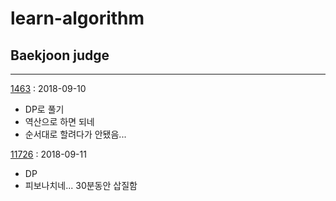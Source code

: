 # learn-algorithm

## Baekjoon judge
--------
[1463](https://boj.kr/1463) : 2018-09-10

- DP로 풀기
- 역산으로 하면 되네
- 순서대로 할려다가 안됐음...

[11726](https://boj.kr/11726) : 2018-09-11

- DP
- 피보나치네... 30분동안 삽질함
